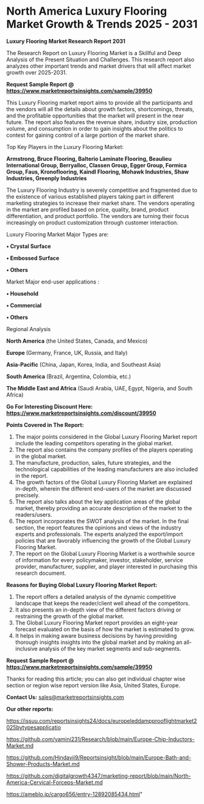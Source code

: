 # North America Luxury Flooring Market Growth & Trends 2025 - 2031

<strong>Luxury Flooring Market Research Report 2031</strong>

The Research Report on Luxury Flooring Market is a Skillful and Deep Analysis of the Present Situation and Challenges. This research report also analyzes other important trends and market drivers that will affect market growth over 2025-2031.

<strong>Request Sample Report @ <a href=https://www.marketreportsinsights.com/sample/39950>https://www.marketreportsinsights.com/sample/39950</a></strong>

This Luxury Flooring market report aims to provide all the participants and the vendors will all the details about growth factors, shortcomings, threats, and the profitable opportunities that the market will present in the near future. The report also features the revenue share, industry size, production volume, and consumption in order to gain insights about the politics to contest for gaining control of a large portion of the market share.

Top Key Players in the Luxury Flooring Market:

<strong>Armstrong, Bruce Flooring, Balterio Laminate Flooring, Beaulieu International Group, Berryalloc, Classen Group, Egger Group, Formica Group, Faus, Kronoflooring, Kaindl Flooring, Mohawk Industries, Shaw Industries, Greenply Industries</strong>

The Luxury Flooring Industry is severely competitive and fragmented due to the existence of various established players taking part in different marketing strategies to increase their market share. The vendors operating in the market are profiled based on price, quality, brand, product differentiation, and product portfolio. The vendors are turning their focus increasingly on product customization through customer interaction.

Luxury Flooring Market Major Types are:

<strong>•  Crystal Surface

•  Embossed Surface

•  Others</strong>

Market Major end-user applications :

<strong>•  Household

•  Commercial

•  Others</strong>

Regional Analysis

</u><strong><b>North America</b></strong> (the United States, Canada, and Mexico)

<strong><b>Europe </b></strong>(Germany, France, UK, Russia, and Italy)

<strong><b>Asia-Pacific</b></strong> (China, Japan, Korea, India, and Southeast Asia)

<strong><b>South America</b></strong> (Brazil, Argentina, Colombia, etc.)

<strong><b>The Middle East and Africa</b></strong> (Saudi Arabia, UAE, Egypt, Nigeria, and South Africa)

<strong>Go For Interesting Discount Here: <a href=https://www.marketreportsinsights.com/discount/39950>https://www.marketreportsinsights.com/discount/39950</a></strong>

<strong>Points Covered in The Report:</strong>
<ol>
  <li>The major points considered in the Global Luxury Flooring Market report include the leading competitors operating in the global market.</li>
  <li>The report also contains the company profiles of the players operating in the global market.</li>
  <li>The manufacture, production, sales, future strategies, and the technological capabilities of the leading manufacturers are also included in the report.</li>
  <li>The growth factors of the Global Luxury Flooring Market are explained in-depth, wherein the different end-users of the market are discussed precisely.</li>
  <li>The report also talks about the key application areas of the global market, thereby providing an accurate description of the market to the readers/users.</li>
  <li>The report incorporates the SWOT analysis of the market. In the final section, the report features the opinions and views of the industry experts and professionals. The experts analyzed the export/import policies that are favorably influencing the growth of the Global Luxury Flooring Market.</li>
  <li>The report on the Global Luxury Flooring Market is a worthwhile source of information for every policymaker, investor, stakeholder, service provider, manufacturer, supplier, and player interested in purchasing this research document.</li>
</ol>
<strong>Reasons for Buying Global Luxury Flooring Market Report:</strong>

<ol>
  <li>The report offers a detailed analysis of the dynamic competitive landscape that keeps the reader/client well ahead of the competitors.</li>
  <li>It also presents an in-depth view of the different factors driving or restraining the growth of the global market.</li>
  <li>The Global Luxury Flooring Market report provides an eight-year forecast evaluated on the basis of how the market is estimated to grow.</li>
  <li>It helps in making aware business decisions by having providing thorough insights insights into the global market and by making an all-inclusive analysis of the key market segments and sub-segments.</li>
</ol>
<strong>Request Sample Report @ <a href=https://www.marketreportsinsights.com/sample/39950>https://www.marketreportsinsights.com/sample/39950</a></strong>


Thanks for reading this article; you can also get individual chapter wise section or region wise report version like Asia, United States, Europe.

<strong>Contact Us:</strong>
sales@marketreportsinsights.com

<strong>Our other reports:</strong>

<a href=https://issuu.com/reportsinsights24/docs/europeleddampprooflightmarket2025bytypesapplicatio>https://issuu.com/reportsinsights24/docs/europeleddampprooflightmarket2025bytypesapplicatio</a>

<a href=https://github.com/yamini231/Research/blob/main/Europe-Chip-Inductors-Market.md>https://github.com/yamini231/Research/blob/main/Europe-Chip-Inductors-Market.md</a>

<a href=https://github.com/Hindavii9/Reportsinsight/blob/main/Europe-Bath-and-Shower-Products-Market.md>https://github.com/Hindavii9/Reportsinsight/blob/main/Europe-Bath-and-Shower-Products-Market.md</a>

<a href=https://github.com/digitalgrowth4347/marketing-report/blob/main/North-America-Cervical-Forceps-Market.md>https://github.com/digitalgrowth4347/marketing-report/blob/main/North-America-Cervical-Forceps-Market.md</a>

<a href=https://ameblo.jp/cargo656/entry-12892085434.html>https://ameblo.jp/cargo656/entry-12892085434.html</a>"
